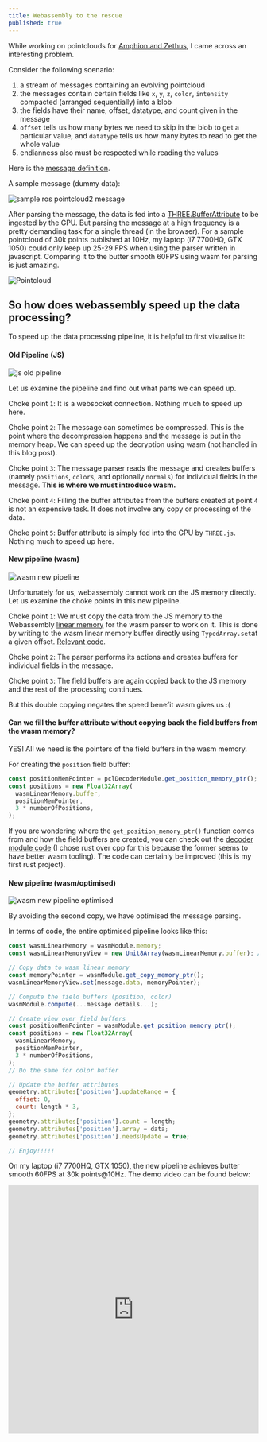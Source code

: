 ```yaml
---
title: Webassembly to the rescue
published: true
---
```


While working on pointclouds for [Amphion and Zethus](https://ashishchaudhary.in/amphion-zethus), I came across an interesting problem.

Consider the following scenario:
1. a stream of messages containing an evolving pointcloud
2. the messages contain certain fields like `x`, `y`, `z`, `color`, `intensity` compacted (arranged sequentially) into a blob
3. the fields have their name, offset, datatype, and count given in the message
4. `offset` tells us how many bytes we need to skip in the blob to get a particular value, and `datatype` tells us how many bytes to read to get the whole value
5. endianness also must be respected while reading the values

Here is the [message definition](http://docs.ros.org/melodic/api/sensor_msgs/html/msg/PointCloud2.html).

A sample message (dummy data):

![sample ros pointcloud2 message](https://i.imgur.com/zgPeWnD.png)

After parsing the message, the data is fed into a [THREE.BufferAttribute](https://threejs.org/docs/#api/en/core/BufferAttribute) to be ingested by the GPU. But parsing the message at a high frequency is a pretty demanding task for a single thread (in the browser). For a sample pointcloud of 30k points published at 10Hz, my laptop (i7 7700HQ, GTX 1050) could only keep up 25-29 FPS when using the parser written in javascript. Comparing it to the butter smooth 60FPS using wasm for parsing is just amazing.

![Pointcloud](https://i.imgur.com/vATE8eH.png)

## So how does webassembly speed up the data processing?

To speed up the data processing pipeline, it is helpful to first visualise it:

#### Old Pipeline (JS)

![js old pipeline](https://i.imgur.com/1c8KuwP.png)

Let us examine the pipeline and find out what parts we can speed up.

Choke point `1`: It is a websocket connection. Nothing much to speed up here.

Choke point `2`: The message can sometimes be compressed. This is the point where the decompression happens and the message is put in the memory heap. We can speed up the decryption using wasm (not handled in this blog post).

Choke point `3`: The message parser reads the message and creates buffers (namely `positions`, `colors`,  and optionally `normals`) for individual fields in the message. **This is where we must introduce wasm.**

Choke point `4`: Filling the buffer attributes from the buffers created at point `4` is not an expensive task. It does not involve any copy or processing of the data.

Choke point `5`: Buffer attribute is simply fed into the GPU by `THREE.js`. Nothing much to speed up here.

#### New pipeline (wasm)

![wasm new pipeline](https://i.imgur.com/DfRILpg.png)

Unfortunately for us, webassembly cannot work on the JS memory directly. Let us examine the choke points in this new pipeline.

Choke point `1`: We must copy the data from the JS memory to the Webassembly [linear memory](https://webassembly.org/docs/semantics/#linear-memory) for the wasm parser to work on it. This is done by writing to the wasm linear memory buffer directly using `TypedArray.set`at a given offset. [Relevant code](https://github.com/rapyuta-robotics/amphion/blob/devel/src/utils/pcl.js#L166).

Choke point `2`: The parser performs its actions and creates buffers for individual fields in the message.

Choke point `3`: The field buffers are again copied back to the JS memory and the rest of the processing continues.

But this double copying negates the speed benefit wasm gives us :(

#### Can we fill the buffer attribute without copying back the field buffers from the wasm memory?

YES! All we need is the pointers of the field buffers in the wasm memory.

For creating the `position` field buffer:
```js
const positionMemPointer = pclDecoderModule.get_position_memory_ptr();
const positions = new Float32Array(
  wasmLinearMemory.buffer,
  positionMemPointer,
  3 * numberOfPositions,
);
```

If you are wondering where the `get_position_memory_ptr()` function comes from and how the field buffers are created, you can check out the [decoder module code](https://github.com/rapyuta-robotics/pcl-decoder/blob/master/src/lib.rs) (I chose rust over cpp for this because the former seems to have better wasm tooling). The code can certainly be improved (this is my first rust project).

#### New pipeline (wasm/optimised)

![wasm new pipeline optimised](https://i.imgur.com/oldCN1u.png)

By avoiding the second copy, we have optimised the message parsing.

In terms of code, the entire optimised pipeline looks like this:

```js
const wasmLinearMemory = wasmModule.memory;
const wasmLinearMemoryView = new Unit8Array(wasmLinearMemory.buffer); // No copy

// Copy data to wasm linear memory
const memoryPointer = wasmModule.get_copy_memory_ptr();
wasmLinearMemoryView.set(message.data, memoryPointer);

// Compute the field buffers (position, color)
wasmModule.compute(...message details...);

// Create view over field buffers
const positionMemPointer = wasmModule.get_position_memory_ptr();
const positions = new Float32Array(
  wasmLinearMemory,
  positionMemPointer,
  3 * numberOfPositions,
);
// Do the same for color buffer

// Update the buffer attributes
geometry.attributes['position'].updateRange = {
  offset: 0,
  count: length * 3,
};
geometry.attributes['position'].count = length;
geometry.attributes['position'].array = data;
geometry.attributes['position'].needsUpdate = true;

// Enjoy!!!!!
```

On my laptop (i7 7700HQ, GTX 1050), the new pipeline achieves butter smooth 60FPS at 30k points@10Hz. The demo video can be found below:

<iframe width="100%" height="500" src="https://www.youtube.com/embed/U_OkzZ7VmVE" frameborder="0" allow="accelerometer; autoplay; encrypted-media; gyroscope; picture-in-picture" allowfullscreen></iframe>
